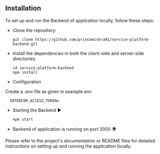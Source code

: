 ## Installation

To set up and run the Backend of application locally, follow these steps:

- Clone the repository:

      git clone https://github.com/princemishra01/service-platform-backend.git
    
- Install the dependencies in both the client-side and server-side directories:

      cd service-platform-backend
      npm install
  
- Configuration 

Create a .env file as given in example.env

      INTERCOM_ACCESS_TOKEN=

- Starting the Backend ▶

      npm start

- Backend of application is running on port 3000 🌍

Please refer to the project's documentation or README files for detailed instructions on setting up and running the application locally.